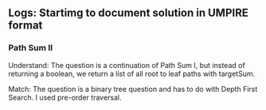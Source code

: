 ## Logs: Startimg to document solution in UMPIRE format
### Path Sum II
Understand:
The question is a continuation of Path Sum I, but instead of returning a boolean, we return a list of all root to leaf paths with targetSum.

Match:
The question is a binary tree question and has to do with Depth First Search. I used pre-order traversal.